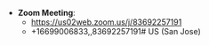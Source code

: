 * **Zoom Meeting**:
   * <https://us02web.zoom.us/j/83692257191>
   * +16699006833,,83692257191# US (San Jose)
